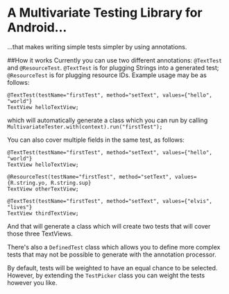 # A Multivariate Testing Library for Android...
...that makes writing simple tests simpler by using annotations. 

##How it works 
Currently you can use two different annotations: `@TextTest` and `@ResourceTest`. `@TextTest` is for plugging Strings into a generated test; `@ResourceTest` is for plugging resource IDs. Example usage may be as follows:

    @TextTest(testName="firstTest", method="setText", values={"hello", "world"}
    TextView helloTextView;
    
which will automatically generate a class which you can run by calling `MultivariateTester.with(context).run("firstTest");`

You can also cover multiple fields in the same test, as follows: 

    @TextTest(testName="firstTest", method="setText", values={"hello", "world"}
    TextView helloTextView;
    
    @ResourceTest(testName="firstTest", method="setText", values={R.string.yo, R.string.sup}
    TextView otherTextView;
    
    @TextTest(testName="firstTest", method="setText", values={"elvis", "lives"}
    TextView thirdTextView;
    
And that will generate a class which will create two tests that will cover those three TextViews. 


There's also a `DefinedTest` class which allows you to define more complex tests that may not be possible to generate with the annotation processor.

By default, tests will be weighted to have an equal chance to be selected. However, by extending the `TestPicker` class you can weight the tests however you like. 


